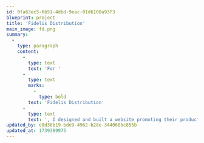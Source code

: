 ```yaml
---
id: 0fa63ec5-6b51-4dbd-9eac-01d6108a93f3
blueprint: project
title: 'Fidelis Distribution'
main_image: fd.png
summary:
  -
    type: paragraph
    content:
      -
        type: text
        text: 'For '
      -
        type: text
        marks:
          -
            type: bold
        text: 'Fidelis Distribution'
      -
        type: text
        text: ', I designed and built a website promoting their products and linking to their distributors.'
updated_by: e8d38b19-bde9-4962-b28e-344068bc855b
updated_at: 1739389975
---
```

